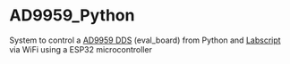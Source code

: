# AD9959_Python
System to control a [AD9959 DDS](https://www.analog.com/en/products/ad9959.html#) (eval_board) from Python and [Labscript](https://github.com/labscript-suite) via WiFi using a ESP32 microcontroller 
